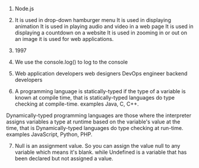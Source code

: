 1. Node.js

2. It is used in drop-down hamburger menu
   It is used in displaying animation
   It is used in playing audio and video in a web page
   It is used in displaying a countdown on a website
   It is used in zooming in or out on an image
   it is used for web applications.

3. 1997

4. We use the console.log() to log to the console

5. Web application developers 
   web designers
   DevOps engineer
   backend developers

6. A programming language is statically-typed if the type of a variable is known at compile time, that is statically-typed languages do type checking at compile-time. examples Java, C, C++.

Dynamically-typed programming languages are those where the interpreter assigns variables a type at runtime based on the variable's value at the time, that is Dynamically-typed languages do type checking at run-time. examples JavaScript, Python, PHP.

7. Null is an assignment value. So you can assign the value null to any variable which means it's blank.
while 
   Undefined is a variable that has been declared but not assigned a value.
